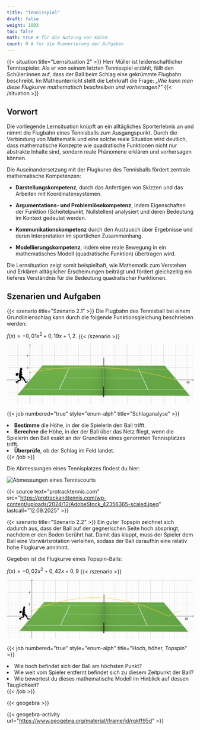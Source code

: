 ```yaml
---
title: "Tennisspiel"
draft: false
weight: 1003
toc: false
math: true # für die Nutzung von KaTeX
count: 0 # für die Nummerierung der Aufgaben
---
```


{{< situation title="Lernsituation 2" >}}
    Herr Müller ist leidenschaftlicher Tennisspieler. Als er von seinem letzten Tennisspiel erzählt, fällt den Schüler:innen auf, dass der Ball beim Schlag eine gekrümmte Flugbahn beschreibt. Im Matheunterricht stellt die Lehrkraft die Frage: _„Wie kann man diese Flugkurve mathematisch beschreiben und vorhersagen?“_
{{< /situation >}}

## Vorwort

Die vorliegende Lernsituation knüpft an ein alltägliches Sporterlebnis an und nimmt die Flugbahn eines Tennisballs zum Ausgangspunkt. Durch die Verbindung von Mathematik und eine solche reale Situation wird deutlich, dass mathematische Konzepte wie quadratische Funktionen nicht nur abstrakte Inhalte sind, sondern reale Phänomene erklären und vorhersagen können.

Die Auseinandersetzung mit der Flugkurve des Tennisballs fördert zentrale mathematische Kompetenzen:

- **Darstellungskompetenz**, durch das Anfertigen von Skizzen und das Arbeiten mit Koordinatensystemen.

- **Argumentations- und Problemlösekompetenz**, indem Eigenschaften der Funktion (Scheitelpunkt, Nullstellen) analysiert und deren Bedeutung im Kontext gedeutet werden.

- **Kommunikationskompetenz** durch den Austausch über Ergebnisse und deren Interpretation im sportlichen Zusammenhang.

- **Modellierungskompetenz**, indem eine reale Bewegung in ein mathematisches Modell (quadratische Funktion) übertragen wird.

Die Lernsituation zeigt somit beispielhaft, wie Mathematik zum Verstehen und Erklären alltäglicher Erscheinungen beiträgt und fördert gleichzeitig ein tieferes Verständnis für die Bedeutung quadratischer Funktionen.

## Szenarien und Aufgaben

{{< szenario title="Szenario 2.1" >}}
Die Flugbahn des Tennisball bei einem Grundlinienschlag kann durch die folgende Funktionsgleichung beschrieben werden:

$f(x) = -0,01 x^2 + 0,19x + 1,2$.
{{< /szenario >}}

![Tennis](Tennis.png)

{{< job numbered="true" style="enum-alph" title="Schlaganalyse" >}}
    <li><b>Bestimme</b> die Höhe, in der die Spielerin den Ball trifft.</li>
    <li><b>Berechne</b> die Höhe, in der der Ball über das Netz fliegt, wenn die Spielerin den Ball exakt an der Grundlinie eines genormten Tennisplatzes trifft.</li>
    <li><b>Überprüfe</b>, ob der Schlag im Feld landet.</li>
{{< /job >}}

Die Abmessungen eines Tennisplatzes findest du hier:

![Abmessungen eines Tenniscourts](https://protrackandtennis.com/wp-content/uploads/2024/12/AdobeStock_42356365-scaled.jpeg "{width='80%', style='margin:auto;'}")

{{< source text="protracktennis.com" src="https://protrackandtennis.com/wp-content/uploads/2024/12/AdobeStock_42356365-scaled.jpeg" lastcall="12.09.2025" >}}

{{< szenario title="Szenario 2.2" >}}
Ein guter Topspin zeichnet sich dadurch aus, dass der Ball auf der gegnerischen Seite hoch abspringt, nachdem er den Boden berührt hat. Damit das klappt, muss der Spieler dem Ball eine Vorwärtsrotation verleihen, sodass der Ball daraufhin eine relativ hohe Flugkurve annimmt.

Gegeben ist die Flugkurve eines Topspin-Balls:

$f(x)= -0,02x^2 + 0,42x + 0,9$
{{< /szenario >}}

![Tennis](Topspin.png)

{{< job numbered="true" style="enum-alph" title="Hoch, höher, Topspin" >}}
    <li>Wie hoch befindet sich der Ball am höchsten Punkt?</li>
    <li>Wie weit vom Spieler entfernt befindet sich zu diesem Zeitpunkt der Ball?</li>
    <li>Wie bewertest du dieses mathematische Modell im Hinblick auf dessen Tauglichkeit?</li>
{{< /job >}}

{{< geogebra >}}

{{< geogebra-activity url="https://www.geogebra.org/material/iframe/id/rqkff95d" >}}